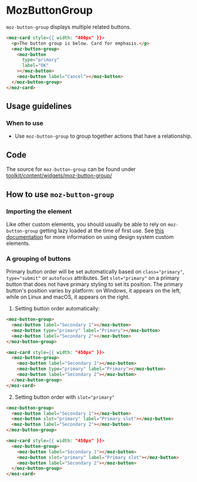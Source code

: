 # MozButtonGroup

`moz-button-group` displays multiple related buttons.

```html story
<moz-card style={{ width: "400px" }}>
  <p>The button group is below. Card for emphasis.</p>
  <moz-button-group>
    <moz-button
      type="primary"
      label="OK"
    ></moz-button>
    <moz-button label="Cancel"></moz-button>
  </moz-button-group>
</moz-card>
```

## Usage guidelines

### When to use

* Use `moz-button-group` to group together actions that have a relationship.

## Code

The source for `moz-button-group` can be found under [toolkit/content/widgets/moz-button-group/](https://searchfox.org/mozilla-central/source/toolkit/content/widgets/moz-button-group)

## How to use `moz-button-group`

### Importing the element

Like other custom elements, you should usually be able to rely on `moz-button-group` getting lazy loaded at the time of first use.
See [this documentation](https://firefox-source-docs.mozilla.org/browser/components/storybook/docs/README.reusable-widgets.stories.html#using-new-design-system-components) for more information on using design system custom elements.

### A grouping of buttons

Primary button order will be set automatically based on `class="primary"`, `type="submit"` or `autofocus` attributes. Set `slot="primary"` on a primary button that does not have primary styling to set its position. The primary button's position varies by platform: on Windows, it appears on the left, while on Linux and macOS, it appears on the right.

1. Setting button order automatically:

```html
<moz-button-group>
  <moz-button label="Secondary 1"></moz-button>
  <moz-button type="primary" label="Primary"></moz-button>
  <moz-button label="Secondary 2"></moz-button>
</moz-button-group>
```

```html story
<moz-card style={{ width: "450px" }}>
  <moz-button-group>
    <moz-button label="Secondary 1"></moz-button>
    <moz-button type="primary" label="Primary"></moz-button>
    <moz-button label="Secondary 2"></moz-button>
  </moz-button-group>
</moz-card>
```

2. Setting button order with `slot="primary"`

```html
<moz-button-group>
  <moz-button label="Secondary 1"></moz-button>
  <moz-button slot="primary" label="Primary slot"></moz-button>
  <moz-button label="Secondary 2"></moz-button>
</moz-button-group>
```

```html story
<moz-card style={{ width: "450px" }}>
  <moz-button-group>
    <moz-button label="Secondary 1"></moz-button>
    <moz-button slot="primary" label="Primary slot"></moz-button>
    <moz-button label="Secondary 2"></moz-button>
  </moz-button-group>
</moz-card>
```
